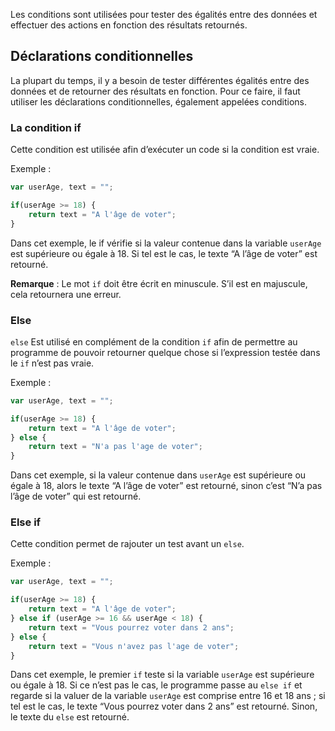 Les conditions sont utilisées pour tester des égalités entre des données et effectuer des actions en fonction des résultats retournés.

## Déclarations conditionnelles

La plupart du temps, il y a besoin de tester différentes égalités entre des données et de retourner des résultats en fonction. Pour ce faire, il faut utiliser les déclarations conditionnelles, également appelées conditions.

### La condition if

Cette condition est utilisée afin d’exécuter un code si la condition est vraie. 

Exemple :

```js
var userAge, text = "";

if(userAge >= 18) {
	return text = "A l'âge de voter";
}
```

Dans cet exemple, le if vérifie si la valeur contenue dans la variable ```userAge``` est supérieure ou égale à 18. Si tel est le cas, le texte “A l’âge de voter” est retourné.

__Remarque__ : Le mot ```if``` doit être écrit en minuscule. S’il est en majuscule, cela retournera une erreur.

### Else

```else``` Est utilisé en complément de la condition ```if``` afin de permettre au programme de pouvoir retourner quelque chose si l’expression testée dans le ```if``` n’est pas vraie. 

Exemple :

```js
var userAge, text = "";

if(userAge >= 18) {
	return text = "A l'âge de voter";
} else {
	return text = "N'a pas l'age de voter";
}
```

Dans cet exemple, si la valeur contenue dans ```userAge``` est supérieure ou égale à 18, alors le texte “A l’âge de voter” est retourné, sinon c’est “N’a pas l’âge de voter” qui est retourné. 

### Else if

Cette condition permet de rajouter un test avant un ```else```.

Exemple :

```js
var userAge, text = "";

if(userAge >= 18) {
	return text = "A l'âge de voter";
} else if (userAge >= 16 && userAge < 18) {
	return text = "Vous pourrez voter dans 2 ans";
} else {
	return text = "Vous n'avez pas l'age de voter";
}
```

Dans cet exemple, le premier ```if``` teste si la variable ```userAge``` est supérieure ou égale à 18. Si ce n’est pas le cas, le programme passe au ```else if``` et regarde si la valuer de la variable ```userAge``` est comprise entre 16 et 18 ans ; si tel est le cas, le texte “Vous pourrez voter dans 2 ans” est retourné. Sinon, le texte du ```else``` est retourné. 
